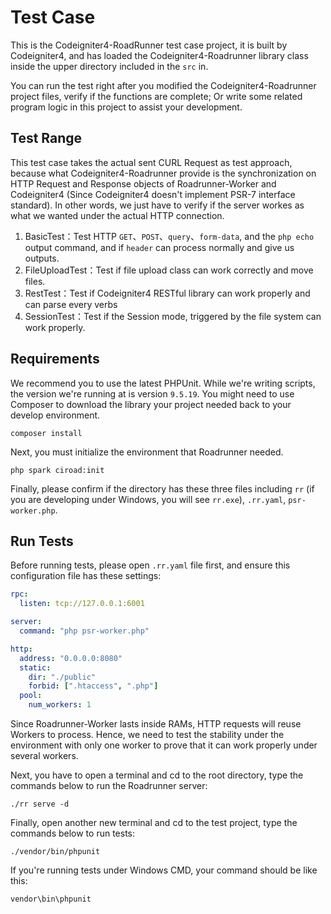 #  Test Case

This is the Codeigniter4-RoadRunner test case project, it is built by Codeigniter4, and has loaded the Codeigniter4-Roadrunner library class inside the upper directory included in the `src` in.

You can run the test right after you modified the Codeigniter4-Roadrunner project files, verify if the functions are complete; Or write some related program logic in this project to assist your development.

## Test Range

This test case takes the actual sent CURL Request as test approach, because what Codeigniter4-Roadrunner provide is the synchronization on HTTP Request and Response objects of Roadrunner-Worker and Codeigniter4 (Since Codeigniter4 doesn't implement PSR-7 interface standard). In other words, we just have to verify if the server workes as what we wanted under the actual HTTP connection.

1. BasicTest：Test HTTP `GET`、`POST`、`query`、`form-data`, and the `php echo` output command, and if `header` can process normally and give us outputs.
2. FileUploadTest：Test if file upload class can work correctly and move files.
3. RestTest：Test if Codeigniter4 RESTful library can work properly and can parse every verbs
4. SessionTest：Test if the Session mode, triggered by the file system can work properly.

## Requirements

We recommend you to use the latest PHPUnit. While we're writing scripts, the version we're running at is version `9.5.19`. You might need to use Composer to download the library your project needed back to your develop environment.

```
composer install
```

Next, you must initialize the environment that Roadrunner needed.

```
php spark ciroad:init
```

Finally, please confirm if the directory has these three files including `rr` (if you are developing under Windows, you will see `rr.exe`), `.rr.yaml`, `psr-worker.php`.

## Run Tests

Before running tests, please open `.rr.yaml` file first, and ensure this configuration file has these settings:

```yaml
rpc:
  listen: tcp://127.0.0.1:6001

server:
  command: "php psr-worker.php"

http:
  address: "0.0.0.0:8080"
  static:
    dir: "./public"
    forbid: [".htaccess", ".php"]
  pool:
    num_workers: 1  
```

Since Roadrunner-Worker lasts inside RAMs, HTTP requests will reuse Workers to process. Hence, we need to test the stability under the environment with only one worker to prove that it can work properly under several workers.

Next, you have to open a terminal and cd to the root directory, type the commands below to run the Roadrunner server:

```
./rr serve -d
```

Finally, open another new terminal and cd to the test project, type the commands below to run tests:

```
./vendor/bin/phpunit
```

If you're running tests under Windows CMD, your command should be like this:

```
vendor\bin\phpunit
```
